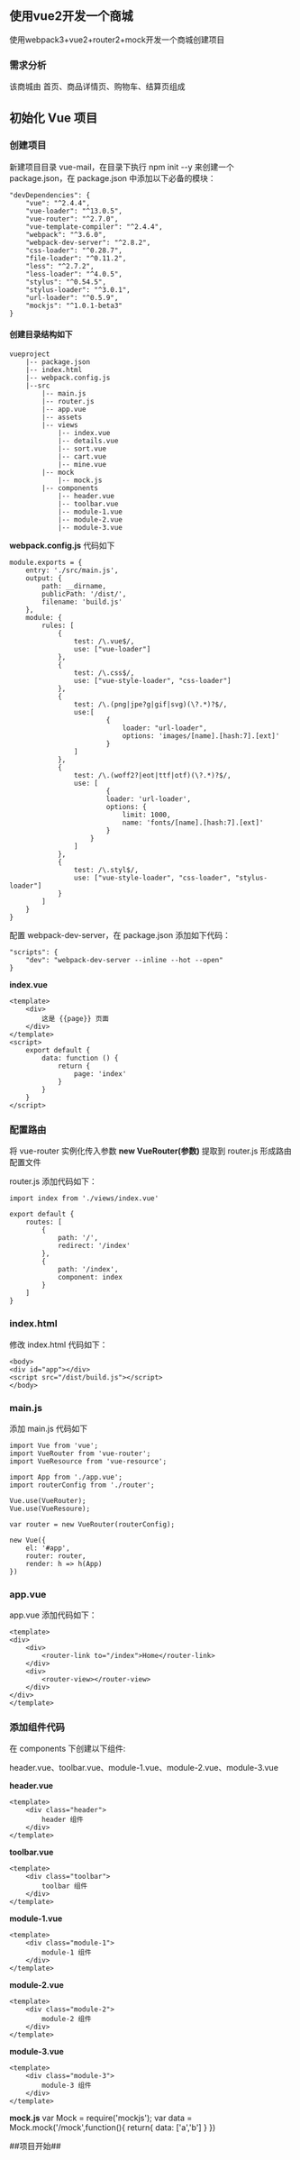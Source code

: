 ## 使用vue2开发一个商城 ##

使用webpack3+vue2+router2+mock开发一个商城创建项目

### 需求分析 ###

该商城由 首页、商品详情页、购物车、结算页组成

## 初始化 Vue 项目 ##

### 创建项目 ###

新建项目目录 vue-mail，在目录下执行 npm init --y 来创建一个 package.json，在 package.json 中添加以下必备的模块：


    "devDependencies": { 
	    "vue": "^2.4.4",
	    "vue-loader": "^13.0.5",
	    "vue-router": "^2.7.0",
	    "vue-template-compiler": "^2.4.4",
	    "webpack": "^3.6.0",
	    "webpack-dev-server": "^2.8.2",
	    "css-loader": "^0.28.7",
	    "file-loader": "^0.11.2",
	    "less": "^2.7.2",
	    "less-loader": "^4.0.5",
	    "stylus": "^0.54.5",
	    "stylus-loader": "^3.0.1",
	    "url-loader": "^0.5.9",
    	"mockjs": "^1.0.1-beta3"
    }

#### 创建目录结构如下 ####

	vueproject
		|-- package.json
		|-- index.html
		|-- webpack.config.js
		|--src
			|-- main.js
			|-- router.js
			|-- app.vue
			|-- assets
			|-- views
				|-- index.vue
				|-- details.vue
				|-- sort.vue
				|-- cart.vue
				|-- mine.vue
			|-- mock
				|-- mock.js
			|-- components
				|-- header.vue
				|-- toolbar.vue
				|-- module-1.vue
				|-- module-2.vue
				|-- module-3.vue


**webpack.config.js** 代码如下

	module.exports = {
		entry: './src/main.js',
		output: {
			path: __dirname,
			publicPath: '/dist/',
			filename: 'build.js'
		},
		module: {
			rules: [
				{
					test: /\.vue$/,
					use: ["vue-loader"]
				},
				{
					test: /\.css$/,
					use: ["vue-style-loader", "css-loader"]
				},
				{
					test: /\.(png|jpe?g|gif|svg)(\?.*)?$/,
					use:[
							{
								loader: "url-loader",
								options: 'images/[name].[hash:7].[ext]'
							}
					]
				},
				{
					test: /\.(woff2?|eot|ttf|otf)(\?.*)?$/,
					use: [
							{
							loader: 'url-loader',
							options: {
								limit: 1000,
								name: 'fonts/[name].[hash:7].[ext]'
							}
						}
					]
				},
				{
				    test: /\.styl$/,
				    use: ["vue-style-loader", "css-loader", "stylus-loader"]
				}
			]
		}
	}

配置 webpack-dev-server，在 package.json 添加如下代码：

	"scripts": {
		"dev": "webpack-dev-server --inline --hot --open"
	}



**index.vue**

	<template>
		<div>
			这是 {{page}} 页面
		</div>
	</template>
	<script>
		export default {
			data: function () {
				return {
					page: 'index'
				}
			}
		}
	</script>


### 配置路由 ###

将 vue-router 实例化传入参数 **new VueRouter(参数)** 提取到 router.js 形成路由配置文件

router.js 添加代码如下：

	import index from './views/index.vue'

	export default {
		routes: [
			{
				path: '/',
				redirect: '/index'
			},
			{
				path: '/index',
				component: index
			}
		]
	}

### index.html ###

修改 index.html 代码如下：

	<body>
	<div id="app"></div>
	<script src="/dist/build.js"></script>
	</body>

### main.js ###

添加 main.js 代码如下

	import Vue from 'vue';
	import VueRouter from 'vue-router';
	import VueResource from 'vue-resource';

	import App from './app.vue';
	import routerConfig from './router';

	Vue.use(VueRouter);
	Vue.use(VueResoure);

	var router = new VueRouter(routerConfig);

	new Vue({
		el: '#app',
		router: router,
		render: h => h(App)
	})

### app.vue ###

app.vue 添加代码如下：

	<template>
	<div>
		<div>
			<router-link to="/index">Home</router-link>
		</div>
		<div>
			<router-view></router-view>
		</div>
	</div>
	</template>

### 添加组件代码 ###

在 components 下创建以下组件:

header.vue、toolbar.vue、module-1.vue、module-2.vue、module-3.vue

**header.vue**
	
	<template>
		<div class="header">
			header 组件
		</div>
	</template>

**toolbar.vue**

	<template>
		<div class="toolbar">
			toolbar 组件
		</div>
	</template>

**module-1.vue**

	<template>
		<div class="module-1">
			module-1 组件
		</div>
	</template>

**module-2.vue**

	<template>
		<div class="module-2">
			module-2 组件
		</div>
	</template>

**module-3.vue**

	<template>
		<div class="module-3">
			module-3 组件
		</div>
	</template>

**mock.js**
	var Mock = require('mockjs');
	var data = Mock.mock('/mock',function(){
	    return{
	        data: ['a','b']
	    }
	})

##项目开始##